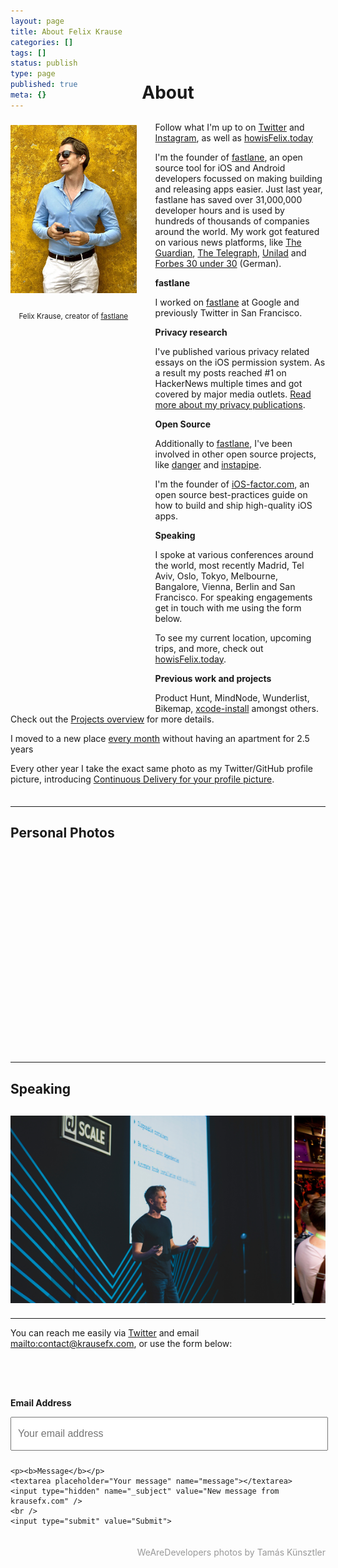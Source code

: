 ```yaml
---
layout: page
title: About Felix Krause
categories: []
tags: []
status: publish
type: page
published: true
meta: {}
---
```


<h1 style="text-align: center; margin-bottom: 30px; margin-top: -60px">About</h1>

<div id="leftCol">
  <img src="/assets/FelixKrauseProfilePicture.jpg" width="290" style="margin-bottom: 10px; margin-top: 5px;" />
  <br />
  <p style="text-align: center;"><small style="">Felix Krause, creator of <a href="https://fastlane.tools" target="_blank">fastlane</a></small></p>
</div>

<div id="rightCol">
  <p>Follow what I'm up to on <a href="https://twitter.com/krausefx">Twitter</a> and <a href="https://instagram.com/KrauseFx">Instagram</a>, as well as <a href="https://howisFelix.today">howisFelix.today</a></p>

  <p>I'm the founder of <a href="https://fastlane.tools" target="_blank">fastlane</a>, an open source tool for iOS and Android developers focussed on making building and releasing apps easier. Just last year, fastlane has saved over 31,000,000 developer hours and is used by hundreds of thousands of companies around the world. My work got featured on various news platforms, like <a href="https://www.theguardian.com/technology/2017/oct/12/apple-id-iphone-password-demands-security-flaw-phishing-attack-fake-sign-in-request">The Guardian</a>, <a href="https://www.telegraph.co.uk/technology/2017/10/26/warning-iphone-apps-can-silently-turn-cameras-time/">The Telegraph</a>, <a href="https://www.unilad.co.uk/featured/creepy-apple-loophole-seriously-infringes-on-your-privacy/">Unilad</a> and <a href="https://www.forbes.at/artikel/30u30-2017-felix-krause.html" target="_blank">Forbes 30 under 30</a> (German).</p>

  <p><b>fastlane</b></p>

  <p>I worked on <a href="https://fastlane.tools" target="_blank">fastlane</a> at Google and previously Twitter in San Francisco.</p>

  <p><b>Privacy research</b></p>

  <p>I've published various privacy related essays on the iOS permission system. As a result my posts reached #1 on HackerNews multiple times and got covered by major media outlets. <a href="/privacy">Read more about my privacy publications</a>.</p>

  <p><b>Open Source</b></p>

  <p>Additionally to <a href="https://fastlane.tools" target="_blank">fastlane</a>, I've been involved in other open source projects, like <a href="https://github.com/danger/danger" target="_blank">danger</a> and <a href="https://instapipe.net">instapipe</a>.</p>

  <p>I'm the founder of <a href="https://ios-factor.com" target="_blank">iOS-factor.com</a>, an open source best-practices guide on how to build and ship high-quality iOS apps.</p>

  <p><b>Speaking</b></p>

  <p>I spoke at various conferences around the world, most recently Madrid, Tel Aviv, Oslo, Tokyo, Melbourne, Bangalore, Vienna, Berlin and San Francisco. For speaking engagements get in touch with me using the form below.

  <p>To see my current location, upcoming trips, and more, check out <a href="https://howisFelix.today" target="_blank">howisFelix.today</a>.</p>

  <p><b>Previous work and projects</b></p>
  <p>Product Hunt, MindNode, Wunderlist, Bikemap, <a href="https://github.com/xcpretty/xcode-install">xcode-install</a> amongst others. Check out the <a href="/projects">Projects overview</a> for more details.</p>

  <p>I moved to a new place <a href="/blog/going-nomad">every month</a> without having an apartment for 2.5 years</p>

  <p>Every other year I take the exact same photo as my Twitter/GitHub profile picture, introducing <a href="/blog/continuous-delivery-for-your-profile-picture">Continuous Delivery for your profile picture</a>.</p>

<hr style="margin-top: 35px" />

<h2>Personal Photos</h2>
<div class="imageCarousel" id="personalCarousel">
</div>

<hr />

<h2>Speaking</h2>
<div class="imageCarousel">
  <a href="/assets/speaking/FelixKrause1.jpg" target="_blank">
    <img src="/assets/speaking/FelixKrause1.jpg" alt="Felix Krause (KrauseFx) speaking at conference at Facebook Mobile at Scale in Tel Aviv, Israel" />
  </a>
  <a href="/assets/speaking/FelixKrause4.jpg" target="_blank">
    <img src="/assets/speaking/FelixKrause4.jpg" alt="Felix Krause (KrauseFx) speaking at conference at trySwift in New York" />
  </a>
  <a href="/assets/speaking/FelixKrause2.jpg" target="_blank">
    <img src="/assets/speaking/FelixKrause2.jpg" alt="Felix Krause (KrauseFx) speaking at conference at Facebook Mobile at Scale in Tel Aviv, Israel" />
  </a>
  <a href="/assets/speaking/FelixKrause5.jpg" target="_blank">
    <img src="/assets/speaking/FelixKrause5.jpg" alt="Felix Krause (KrauseFx) speaking at conference at WeAreDevelopers in Vienna, Austria" />
  </a>
  <a href="/assets/speaking/FelixKrause3.jpg" target="_blank">
    <img src="/assets/speaking/FelixKrause3.jpg" alt="Felix Krause (KrauseFx) speaking at conference at Facebook Mobile at Scale in Tel Aviv, Israel" />
  </a>
  <a href="/assets/speaking/FelixKrause6.jpg" target="_blank">
    <img src="/assets/speaking/FelixKrause6.jpg" alt="Felix Krause (KrauseFx) speaking at conference at trySwift in New York" />
  </a>
  <a href="/assets/speaking/FelixKrause7.jpg" target="_blank">
    <img src="/assets/speaking/FelixKrause7.jpg" alt="Felix Krause (KrauseFx) speaking at conference at trySwift in New York" />
  </a>
</div>

<script type="text/javascript">
  var url = "https://where-is-felix-today-backend.herokuapp.com/api.json";

  var xmlHttp = new XMLHttpRequest();
  xmlHttp.onreadystatechange = function() { 
      if (xmlHttp.readyState == 4 && xmlHttp.status == 200) {
        var content = JSON.parse(xmlHttp.responseText)
        var photos = content["recentPhotos"]
        var personalCarousel = document.getElementById("personalCarousel")
        for (let photoIndex in photos) {
          let currentPhoto = photos[photoIndex]

          if (currentPhoto["url"].indexOf("20220218.jpg") > -1) {
            // Since we have that photo right above
            continue;
          }

          var linkNode = document.createElement("a");
          linkNode["href"] = currentPhoto["link"] || "https://instagram.com/krausefx"
          linkNode["target"] = "_blank"
          var imageNode = document.createElement("span")
          imageNode["style"] = "background-image: url(" + currentPhoto["url"] + ")"
          imageNode["alt"] = currentPhoto["text"]

          linkNode.appendChild(imageNode)
          personalCarousel.appendChild(linkNode)

          if (photoIndex > 8) {
            break; // We don't want to load all the images
          }
        }
      }
  }
  xmlHttp.open("GET", url, true); // true = asynchronous 
  xmlHttp.send(null);
</script>

<hr />
  
You can reach me easily via [Twitter](https://twitter.com/KrauseFx) and email [mailto:contact@krausefx.com](contact@krausefx.com), or use the form below:

<div style="width: 100%; float: left; margin-top: 20px; margin-bottom: 20px;">
  <form id="contactform" method="POST" action="https://formspree.io/contact@krausefx.com">
    <p><b>Email Address</b></p>
    <input type="email" name="_replyto" placeholder="Your email address">

    <p><b>Message</b></p>
    <textarea placeholder="Your message" name="message"></textarea>
    <input type="hidden" name="_subject" value="New message from krausefx.com" />
    <br />
    <input type="submit" value="Submit">
  </form>
</div>

<hr />
<p style="text-align: right; color: #999">
  WeAreDevelopers photos by Tamás Künsztler
</p>

<style type="text/css">
  .imageCarousel {
    margin-top: 30px;
    height: 310px;
    width: 100%;
    overflow-y: none;
    overflow-x: scroll;
    white-space: nowrap;
  }

  .imageCarousel > a > img {
    height: 300px;
    width: auto;
    max-width: none; /* to override page wide attribute */
    display: inline-block;
  }
  #personalCarousel > a > span {
    /* I didn't spend the time investigating why this is necessary */
    margin-right: 5px;
    height: 300px;
    display: inline-block;
    width: 300px; /* IG pictures should always be square */
    background-size: cover;
    background-repeat: no-repeat;
    background-position: 50% 50%;
  }
  #contactform {
    padding-top: 30px;
  }

  #contactform input[type="email"] {
    width: calc(100% - 20px);
    height: 30px;
    font-size: 16px;
    padding: 10px;
    margin-bottom: 10px;
  }
  #contactform textarea {
    width: calc(100% - 30px);
    height: 100px;
    font-size: 16px;
    border: 1px solid #ccc;
    background-color: #fafafa;
    padding: 15px;
    resize: vertical;
  }
  #contactform input[type="submit"] {
    display: inline-block;
    width: 127px;
    height: 42px;
    background-color: #272727;
    color: white;
    font-weight: 600;
    font-style: normal;
    font-size: 14px;
    border: none;
    margin-top: 10px;
    cursor: pointer;
  }
  #leftCol {
    margin-bottom: 40px;
    margin-right: 30px;
    width: 100%;
    text-align: center;
  }
  @media screen and (max-width: 800px) {
    .imageCarousel {
      height: 190px;
    }
    .imageCarousel > a > img {
      height: 180px;
    }
    #personalCarousel > a > span {
      height: 180px;
      width: 180px;
    }
    #leftCol > img { 
      width: 40%;
    }
    #leftCol > p {
      display: none;
    }
  }
  @media screen and (min-width: 800px) {
    #leftCol {
        width: 40%; 
        float: left;
        height: 900px;
      }
    }
  }
  @media screen and (min-width: 800px) {
    #rightCol {
      width: 55%; 
      float: right;
    }
  }
  }
</style>
